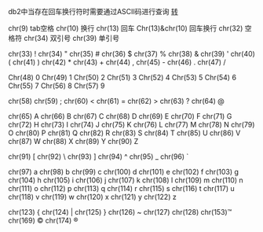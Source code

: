 db2中当存在回车换行符时需要通过ASCII码进行查询
[转](https://blog.csdn.net/liqfyiyi/article/details/6936478)

chr(9) tab空格       chr(10) 换行      chr(13) 回车        Chr(13)&chr(10) 回车换行       chr(32) 空格符       chr(34) 双引号       chr(39) 单引号

chr(33) !        chr(34) "        chr(35) #        chr(36) $        chr(37) %        chr(38) &        chr(39) '        chr(40) (        chr(41) )        chr(42) *
chr(43) +        chr(44) ,        chr(45) -        chr(46) .        chr(47) /

Chr(48) 0        Chr(49) 1        Chr(50) 2        Chr(51) 3        Chr(52) 4        Chr(53) 5        Chr(54) 6        Chr(55) 7        Chr(56) 8        Chr(57) 9

chr(58)            chr(59) ;        chr(60) <        chr(61) =        chr(62) >        chr(63) ?        chr(64) @

chr(65) A        chr(66) B        chr(67) C        chr(68) D        chr(69) E        chr(70) F        chr(71) G        chr(72) H         chr(73) I          chr(74) J
chr(75) K        chr(76) L        chr(77) M        chr(78) N        chr(79) O        chr(80) P        chr(81) Q        chr(82) R        chr(83) S        chr(84) T
chr(85) U        chr(86) V        chr(87) W        chr(88) X        chr(89) Y        chr(90) Z

chr(91) [        chr(92) \        chr(93) ]        chr(94) ^        chr(95) _        chr(96) `

chr(97) a        chr(98) b        chr(99) c        chr(100) d        chr(101) e       chr(102) f       chr(103) g       chr(104) h        chr(105) i
chr(106) j        chr(107) k       chr(108) l        chr(109) m       chr(110) n       chr(111) o       chr(112) p        chr(113) q       chr(114) r
chr(115) s       chr(116) t        chr(117) u       chr(118) v       chr(119) w       chr(120) x        chr(121) y       chr(122) z

chr(123) {       chr(124) |       chr(125) }       chr(126) ~        chr(127)          chr(128)         chr(153)™        chr(169) ©          chr(174) ®
